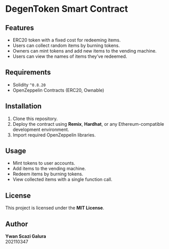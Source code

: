 # DegenToken Smart Contract

## Features
- ERC20 token with a fixed cost for redeeming items.
- Users can collect random items by burning tokens.
- Owners can mint tokens and add new items to the vending machine.
- Users can view the names of items they’ve redeemed.

## Requirements
- Solidity `^0.8.20`
- OpenZeppelin Contracts (ERC20, Ownable)

## Installation
1. Clone this repository.
2. Deploy the contract using **Remix**, **Hardhat**, or any Ethereum-compatible development environment.
3. Import required OpenZeppelin libraries.

## Usage
- Mint tokens to user accounts.
- Add items to the vending machine.
- Redeem items by burning tokens.
- View collected items with a single function call.

## License
This project is licensed under the **MIT License**.

## Author
**Ywan Scazi Galura**  
202110347
